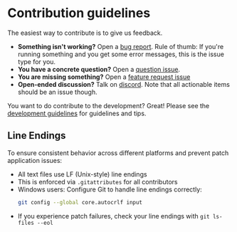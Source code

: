 # Contribution guidelines

<!-- Please don't use relative links in this page, as it is included by github in various places -->
<!-- INCLUSION START -->

The easiest way to contribute is to give us feedback.

* **Something isn't working?** Open a [bug report](https://github.com/SWE-agent/SWE-agent/issues/new?template=bug_report.yml).
  Rule of thumb: If you're running something and you get some error messages, this is the issue type for you.
* **You have a concrete question?** Open a [question issue](https://github.com/SWE-agent/SWE-agent/issues/new?template=question.yml).
* **You are missing something?** Open a [feature request issue](https://github.com/SWE-agent/SWE-agent/issues/new?template=feature_request.yml)
* **Open-ended discussion?** Talk on [discord](https://discord.gg/AVEFbBn2rH). Note that all actionable items should be an issue though.

<!-- INCLUSION END -->

You want to do contribute to the development? Great! Please see the [development guidelines](https://swe-agent.com/latest/dev/contribute/) for guidelines and tips.

## Line Endings
To ensure consistent behavior across different platforms and prevent patch application issues:

- All text files use LF (Unix-style) line endings
- This is enforced via `.gitattributes` for all contributors
- Windows users: Configure Git to handle line endings correctly:
  ```bash
  git config --global core.autocrlf input
  ```
- If you experience patch failures, check your line endings with `git ls-files --eol`
